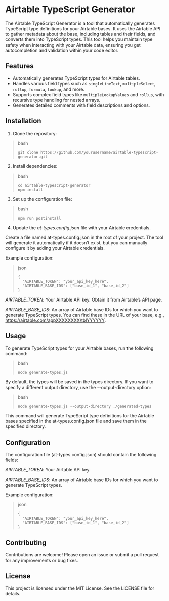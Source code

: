 # Airtable TypeScript Generator

The Airtable TypeScript Generator is a tool that automatically generates TypeScript type definitions for your Airtable bases. It uses the Airtable API to gather metadata about the base, including tables and their fields, and converts them into TypeScript types. This tool helps you maintain type safety when interacting with your Airtable data, ensuring you get autocompletion and validation within your code editor.

## Features
- Automatically generates TypeScript types for Airtable tables.
- Handles various field types such as `singleLineText`, `multipleSelect`, `rollup`, `formula`, `lookup`, and more.
- Supports complex field types like `multipleLookupValues` and `rollup`, with recursive type handling for nested arrays.
- Generates detailed comments with field descriptions and options.

## Installation

1. Clone the repository:

> bash
> ```
> git clone https://github.com/yourusername/airtable-typescript-generator.git
> ```

2. Install dependencies:

> bash
> ```
> cd airtable-typescript-generator
> npm install
> ```

3. Set up the configuration file:

> bash
> ```
> npm run postinstall
> ```

4. Update the _at-types.config.json_ file with your Airtable credentials.

Create a file named at-types.config.json in the root of your project. The tool will generate it automatically if it doesn’t exist, but you can manually configure it by adding your Airtable credentials.

Example configuration:

> json
> ```
> {
>   "AIRTABLE_TOKEN": "your_api_key_here",
>   "AIRTABLE_BASE_IDS": ["base_id_1", "base_id_2"]
> }
> ```

*AIRTABLE_TOKEN*: Your Airtable API key. Obtain it from Airtable’s API page.

*AIRTABLE_BASE_IDS*: An array of Airtable base IDs for which you want to generate TypeScript types. You can find these in the URL of your base, e.g., https://airtable.com/appXXXXXXXX/tblYYYYYY.

## Usage
To generate TypeScript types for your Airtable bases, run the following command:

> bash
> ```
> node generate-types.js
> ```
By default, the types will be saved in the types directory. If you want to specify a different output directory, use the --output-directory option:

> bash
> ```
> node generate-types.js --output-directory ./generated-types
> ```
This command will generate TypeScript type definitions for the Airtable bases specified in the at-types.config.json file and save them in the specified directory.

## Configuration
The configuration file (at-types.config.json) should contain the following fields:

*AIRTABLE_TOKEN*: Your Airtable API key.

*AIRTABLE_BASE_IDS*: An array of Airtable base IDs for which you want to generate TypeScript types.


Example configuration:

> json
> ```
> {
>   "AIRTABLE_TOKEN": "your_api_key_here",
>   "AIRTABLE_BASE_IDS": ["base_id_1", "base_id_2"]
> }
> ```

## Contributing
Contributions are welcome! Please open an issue or submit a pull request for any improvements or bug fixes.

## License
This project is licensed under the MIT License. See the LICENSE file for details.
